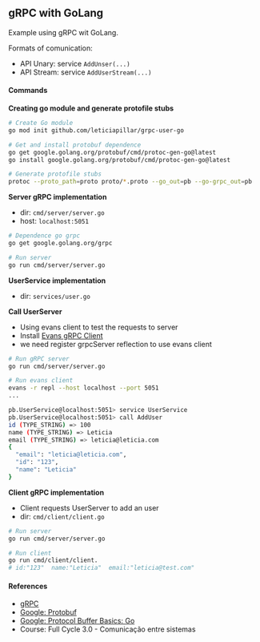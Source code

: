 ## gRPC with GoLang

Example using gRPC wit GoLang.

Formats of comunication:
- API Unary: service `AddUnser(...)`
- API Stream: service `AddUserStream(...)`

#### Commands

**Creating go module and generate protofile stubs**
```bash
# Create Go module
go mod init github.com/leticiapillar/grpc-user-go

# Get and install protobuf dependence
go get google.golang.org/protobuf/cmd/protoc-gen-go@latest
go install google.golang.org/protobuf/cmd/protoc-gen-go@latest

# Generate protofile stubs
protoc --proto_path=proto proto/*.proto --go_out=pb --go-grpc_out=pb
```

**Server gRPC implementation**
- dir: `cmd/server/server.go`
- host: `localhost:5051`
```bash
# Dependence go grpc
go get google.golang.org/grpc

# Run server
go run cmd/server/server.go
```

**UserService implementation**
- dir: `services/user.go`

**Call UserServer**
- Using evans client to test the requests to server
- Install [Evans gRPC Client](https://github.com/ktr0731/evans)
- we need register grpcServer reflection to use evans client
```bash
# Run gRPC server
go run cmd/server/server.go

# Run evans client
evans -r repl --host localhost --port 5051
...

pb.UserService@localhost:5051> service UserService
pb.UserService@localhost:5051> call AddUser
id (TYPE_STRING) => 100
name (TYPE_STRING) => Leticia
email (TYPE_STRING) => leticia@leticia.com
{
  "email": "leticia@leticia.com",
  "id": "123",
  "name": "Leticia"
}
```

**Client gRPC implementation**
- Client requests UserServer to add an user
- dir: `cmd/client/client.go`

```bash
# Run server
go run cmd/server/server.go

# Run client
go run cmd/client/client.
# id:"123"  name:"Leticia"  email:"leticia@test.com"
```



#### References
- [gRPC](https://grpc.io/)
- [Google: Protobuf](https://developers.google.com/protocol-buffers)
- [Google: Protocol Buffer Basics: Go](https://developers.google.com/protocol-buffers/docs/gotutorial)
- Course: Full Cycle 3.0 - Comunicação entre sistemas
